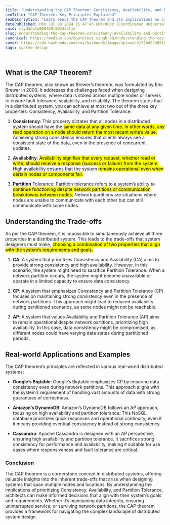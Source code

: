 ```yaml
---
title: "Understanding the CAP Theorem: Consistency, Availability, and Partition Tolerance."
seoTitle: "CAP Theorem: Key Principles Explained"
seoDescription: "Learn about the CAP theorem and its implications on Consistency, Availability, and Partition Tolerance in distributed system design and architecture"
datePublished: Mon Jul 08 2024 15:47:43 GMT+0000 (Coordinated Universal Time)
cuid: clyd5outw000409l8024zalie
slug: understanding-the-cap-theorem-consistency-availability-and-partition-tolerance
canonical: https://medium.com/@gurpreet.singh_89/understanding-the-cap-theorem-consistency-availability-and-partition-tolerance-e7faa5103638
cover: https://cdn.hashnode.com/res/hashnode/image/upload/v1720453385161/afbd4ae3-9086-45b8-b7bd-190cc8578405.webp
tags: system-design

---
```


## What is the CAP Theorem?

The CAP theorem, also known as Brewer’s theorem, was formulated by Eric Brewer in 2000. It addresses the challenges faced when designing distributed systems, where data is stored across multiple nodes or servers to ensure fault tolerance, scalability, and reliability. The theorem states that in a distributed system, you can achieve at most two out of the three key properties: Consistency, Availability, and Partition Tolerance.

1. **Consistency**: This property dictates that all nodes in a distributed system should have the <mark>same data at any given time. In other words, any read operation on a node should return the most recent write’s value.</mark> Achieving strong consistency ensures that clients always see a consistent state of the data, even in the presence of concurrent updates.
    
2. **Availability**: <mark>Availability signifies that every request, whether read or write, should receive a response (success or failure) from the system.</mark> High availability ensures that the system <mark>remains operational even when certain nodes or components fail.</mark>
    
3. **Partition** Tolerance: Partition tolerance refers to a system’s ability to <mark>continue functioning despite network partitions or communication breakdowns between nodes.</mark> Network partitions are situations where nodes are unable to communicate with each other but can still communicate with some nodes.
    

## **Understanding the Trade-offs**

As per the CAP theorem, it is impossible to simultaneously achieve all three properties in a distributed system. This leads to the trade-offs that system designers must make, <mark>choosing a combination of two properties that align with the system’s requirements and goals.</mark>

1. **CA**: A system that prioritizes Consistency and Availability (CA) aims to provide strong consistency and high availability. However, in this scenario, the system might need to sacrifice Partition Tolerance. When a network partition occurs, the system might become unavailable or operate in a limited capacity to ensure data consistency.
    
2. **CP**: A system that emphasizes Consistency and Partition Tolerance (CP) focuses on maintaining strong consistency even in the presence of network partitions. This approach might lead to reduced availability during partitioned scenarios, as some nodes might not be reachable.
    
3. **AP**: A system that values Availability and Partition Tolerance (AP) aims to remain operational despite network partitions, prioritizing high availability. In this case, data consistency might be compromised, as different nodes could have varying data states during partitioned periods.
    

## Real-world Applications and Examples

The CAP theorem’s principles are reflected in various real-world distributed systems:

* **Google’s Bigtable**: Google’s Bigtable emphasizes CP by ensuring data consistency even during network partitions. This approach aligns with the system’s requirement of handling vast amounts of data with strong guarantees of correctness.
    
* **Amazon’s DynamoDB**: Amazon’s DynamoDB follows an AP approach, focusing on high availability and partition tolerance. This NoSQL database prioritizes quick responses and operational continuity, even if it means providing eventual consistency instead of strong consistency.
    
* **Cassandra**: Apache Cassandra is designed with an AP perspective, ensuring high availability and partition tolerance. It sacrifices strong consistency for performance and availability, making it suitable for use cases where responsiveness and fault tolerance are critical.
    

### **Conclusion**

The CAP theorem is a cornerstone concept in distributed systems, offering valuable insights into the inherent trade-offs that arise when designing systems that span multiple nodes and locations. By understanding the implications of prioritizing Consistency, Availability, and Partition Tolerance, architects can make informed decisions that align with their system’s goals and requirements. Whether it’s maintaining data integrity, ensuring uninterrupted service, or surviving network partitions, the CAP theorem provides a framework for navigating the complex landscape of distributed system design.